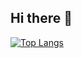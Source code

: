 ## Hi there 👋

<!--
**mehrad31415/mehrad31415** is a ✨ _special_ ✨ repository because its `README.md` (this file) appears on your GitHub profile.

Here are some ideas to get you started:

- 🔭 I’m currently working on ...
- 🌱 I’m currently learning ...
- 👯 I’m looking to collaborate on ...
- 🤔 I’m looking for help with ...
- 💬 Ask me about ...
- 📫 How to reach me: ...
- 😄 Pronouns: ...
- ⚡ Fun fact: ...
-->


[![Top Langs](https://github-readme-stats.vercel.app/api/top-langs/?username=mehrad31415&count_private=true&hide=HTML,Tex,javascript,shell,typescript&theme=moltack&hide_border=true)](https://github.com/anuraghazra/github-readme-stats)
